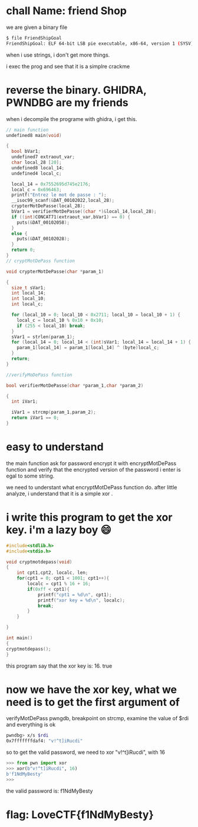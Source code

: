 # chall Name: friend Shop

we are given a binary file
```bash
$ file FriendShipGoal
FriendShipGoal: ELF 64-bit LSB pie executable, x86-64, version 1 (SYSV), dynamically linked, interpreter /lib64/ld-linux-x86-64.so.2, BuildID[sha1]=464dc5e59d75ba490b1bde9b6e26007b255fedcf, for GNU/Linux 3.2.0, not stripped
```
when i use strings, i don't get more things.

i exec the prog and see that it is a simplre crackme

# reverse the binary. GHIDRA, PWNDBG are my friends

when  i decompile the programe with ghidra, i get this.

```C
// main function    
undefined8 main(void)

{
  bool bVar1;
  undefined7 extraout_var;
  char local_28 [20];
  undefined8 local_14;
  undefined4 local_c;

  local_14 = 0x7552695d745e2176;
  local_c = 0x696463;
  printf("Entrez le mot de passe : ");
  __isoc99_scanf(&DAT_00102022,local_28);
  crypterMotDePasse(local_28);
  bVar1 = verifierMotDePasse((char *)&local_14,local_28);
  if ((int)CONCAT71(extraout_var,bVar1) == 0) {
    puts(&DAT_00102058);
  }
  else {
    puts(&DAT_00102028);
  }
  return 0;
}
// cryptMotDePass function

void crypterMotDePasse(char *param_1)

{
  size_t sVar1;
  int local_14;
  int local_10;
  int local_c;

  for (local_10 = 0; local_10 < 0x2711; local_10 = local_10 + 1) {
    local_c = local_10 % 0x10 + 0x10;
    if (255 < local_10) break;
  }
  sVar1 = strlen(param_1);
  for (local_14 = 0; local_14 < (int)sVar1; local_14 = local_14 + 1) {
    param_1[local_14] = param_1[local_14] ^ (byte)local_c;
  }
  return;
}

//verifyMoDePass function

bool verifierMotDePasse(char *param_1,char *param_2)

{
  int iVar1;

  iVar1 = strcmp(param_1,param_2);
  return iVar1 == 0;
}
```

# easy to understand 
the main function ask for password
encrypt it with encryptMotDePass function
and  verify that the encrypted version of the password i enter is egal to some
string.

we need to understant what encryptMotDePass function do.
after little analyze, i understand that it is a simple xor .

# i write this program to get the xor key. i'm a lazy boy 😄

```C
#include<stdlib.h>
#include<stdio.h>

void cryptmotdepass(void)
{
	int cpt1,cpt2, localc, len;
	for(cpt1 = 0; cpt1 < 1001; cpt1++){
		localc = cpt1 % 16 + 16;
		if(0xff < cpt1){
			printf("cpt1 = %d\n", cpt1);
			printf("xor key = %d\n", localc);
			break;
		}
	}

}

int main()
{
cryptmotdepass();
}
```

this program say that the xor key is: 16. true

# now we have the xor key, what we need is to get the first argument of
verifyMotDePass
pwngdb, breakpoint on strcmp, examine the value of $rdi and everything is ok 

```bash
pwndbg> x/s $rdi
0x7fffffffdaf4: "v!^t]iRucdi"
```

so to get the valid password, we need to xor "v!^t]iRucdi", with 16
```python
>>> from pwn import xor
>>> xor(b"v!^t]iRucdi", 16)
b'f1NdMyBesty'
>>>
```
the valid password is: f1NdMyBesty

# flag: LoveCTF{f1NdMyBesty} 
